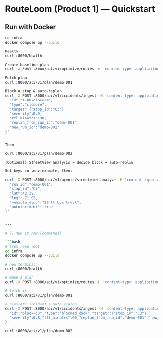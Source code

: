 # RouteLoom (Product 1) — Quickstart

## Run with Docker
```bash
cd infra
docker compose up --build

Health
curl :8000/health

Create baseline plan
curl -X POST :8000/api/v1/optimize/routes -H 'content-type: application/json' -d @../demo_payload.json

Fetch plan
curl :8000/api/v1/plan/demo-001

Block a stop & auto-replan
curl -X POST :8000/api/v1/incidents/ingest -H 'content-type: application/json' -d '{
  "id":"I-90-closure",
  "type":"closure",
  "target":{"stop_id":"C3"},
  "severity":0.9,
  "ttl_minutes":90,
  "replan_from_run_id":"demo-001",
  "new_run_id":"demo-002"
}'


Then

curl :8000/api/v1/plan/demo-002

(Optional) StreetView analysis → decide block → auto-replan

Set keys in .env.example, then:

curl -X POST :8000/api/v1/agents/streetview-analyze -H 'content-type: application/json' -d '{
  "run_id":"demo-001",
  "stop_id":"C3",
  "lat":42.39,
  "lng":-71.02,
  "vehicle_desc":"26-ft box truck",
  "autoincident": true
}'


---

# 7) Run it now (commands)

```bash
# from repo root
cd infra
docker compose up --build

# new terminal:
curl :8000/health

# make a plan
curl -X POST :8000/api/v1/optimize/routes -H 'content-type: application/json' -d @../demo_payload.json

# fetch it
curl :8000/api/v1/plan/demo-001

# simulate incident + auto-replan
curl -X POST :8000/api/v1/incidents/ingest -H 'content-type: application/json' -d '{
  "id":"block-c3","type":"blocked_dock","target":{"stop_id":"C3"},
  "severity":0.8,"ttl_minutes":60,"replan_from_run_id":"demo-001","new_run_id":"demo-002"
}'

curl :8000/api/v1/plan/demo-002
